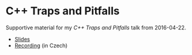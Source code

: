 C++ Traps and Pitfalls
======================

Supportive material for my *C++ Traps and Pitfalls* talk from 2016-04-22.

* [Slides](https://github.com/s3rvac/talks/raw/master/2016-04-22-Cpp-Traps-and-Pitfalls/slides.pdf)
* [Recording](https://www.youtube.com/watch?v=ZsqaatrXYZc) (in Czech)
